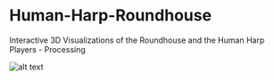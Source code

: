 Human-Harp-Roundhouse
=====================

Interactive 3D Visualizations of the Roundhouse and the Human Harp Players - Processing


![alt text](https://github.com/amilo/Human-Harp-Roundhouse/screen.png  "interface")
